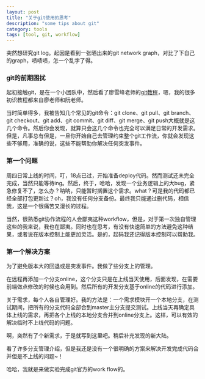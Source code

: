 ```yaml
---
layout: post
title: "关于git使用的思考"
description: "some tips about git"
category: tools
tags: [tool, git, workflow]
---
```


突然想研究git log。起因是看到一张晒出来的git network graph，对比了下自己的graph，啧啧啧，怎一个乱字了得。

### git的前期困扰

起初接触git，是在一个小团队中，然后看了廖雪峰老师的[git教程](http://www.liaoxuefeng.com/wiki/0013739516305929606dd18361248578c67b8067c8c017b000/)，嗯，我的很多初识教程都来自廖老师和阮老师。

当时简单得多，我被告知几个常见的git命令：git clone、git pull、git branch、git checkout、git add、git commit、git diff、git merge、git push大概就是这几个命令。然后你会发现，就算只会这几个命令也完全可以满足日常的开发需求。但是，凡事总有但是，一旦你开始自己去管理约束整个git工作流，你就会发现这些不够用，准确的说，这些不能帮助你解决任何突发事件。

### 第一个问题

周四日常上线的时间，叮，18点已过，开始准备deploy代码。然而测试还未完全完成，当然只能等待ing。然后，终于，哈哈，发现一个业务逻辑上的大bug，紧急修复不了，怎么办？呐呐，只能暂时搁置这个需求。what？可是我的代码都已经全部打包更新过？oh，我没有任何分支备份。最终我只能通过删代码，相信我，这是一个很痛苦又漫长的过程。

当然，很熟悉git协作流程的人会鄙夷这种workflow，但是，对于第一次独自管理这些的我来说，我也在鄙夷。同时也在思考，有没有快速简单的方法避免这种结果，或者说在版本控制上能更加灵活。是的，起码我还记得版本控制可以帮助我。

### 第一个解决方案

为了避免版本大的回退或是突发事件。我做了些分支上的管理。

在远程再添加一个分支online，这个分支只是在上线当天使用，后面发现，在需要前端做点修改的时候也会用到。然后所有的开发分支基于online的代码进行添加。

关于需求，每个人各自管理好。我的方法是：一个需求模块开一个本地分支，在测试期间，把所有的分支代码全部合到master主分支提交测试。上线当天再确定具体上线的需求，再把各个上线的本地分支合并到online分支上。这样，可以有效的解决临时不上线代码的问题。

啊，突然有了个新需求，于是就写到这里吧。稍后补充发现的新大陆。

看了许多分支管理介绍，但是我还是没有一个很明确的方案来解决开发完成代码合并但是不上线的问题~！

哈哈，我就是来做实验完成git官方的work flow的。

